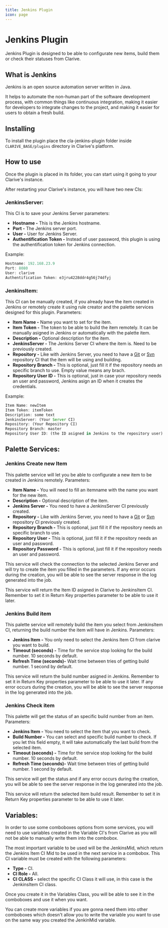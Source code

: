 ```yaml
---
title: Jenkins Plugin
icon: page
---
```


# Jenkins Plugin

Jenkins Plugin is designed to be able to configurate new items, build them or check their
statuses from Clarive.

## What is Jenkins

Jenkins is an open source automation server written in Java.

It helps to automate the non-human part of the software development process, with common things like continuous integration, making it easier for developers to integrate changes to the project, and making it easier for users to obtain a fresh build.

## Installing

To install the plugin place the cla-jenkins-plugin folder inside `CLARIVE_BASE/plugins`
directory in Clarive's platform.

## How to use

Once the plugin is placed in its folder, you can start using it going to your Clarive's
instance.

After restarting your Clarive's instance, you will have two new CIs:

### JenkinsServer:

This CI is to save your Jenkins Server parameters:

- **Hostname -** This is the Jenkins hostname.
- **Port -** The Jenkins server port.
- **User -** User for Jenkins Server.
- **Authentification Token -** Instead of user password, this plugin is using the authentification token for Jenkins connection.

Example:

```javascript
Hostname: 192.168.23.9
Port: 8080
User: clarive
Authentification Token: e3jru4228ddr4g56j74dfyj
```

### JenkinsItem:

This CI can be manually created, if you already have the item created in Jenkins or remotely 
create it using rule creator and the palette services designed for this plugin.
Parameters:

- **Item Name -** Name you want to set for the item.
- **Item Token -** The token to be able to build the item remotely. It can be manually asigned in Jenkins or automatically with the palette item.
- **Description -** Optional description for the item.
- **JenkinsServer -** The Jenkins Server CI where the item is. Need to be previously created.
- **Repository -** Like with Jenkins Server, you need to have a [Git](http://docs.clarive.com/setup/operation/#artifacts-and-repositories) or [Svn](http://docs.clarive.com/setup/operation/#artifacts-and-repositories) repository CI that the item will be using and building.
- **Repository Branch -** This is optional, just fill it if the repository needs an specific branch to use. Empty value means any brach.
- **Repository User ID -** This is optional, just in case your repository needs an user and password, Jenkins asign an ID when it creates the credentials.

Example:

```javascript
Item Name: newItem
Item Token: itemToken
Description: some text
JenkinsServer: (Your Server CI)
Repository: (Your Repository CI)
Repository Branch: master
Repository User ID: (the ID asigned in Jenkins to the repository user)
```

## Palette Services:

### Jenkins Create new Item

This palette service will let you be able to configurate a new item to be created in Jenkins remotely.
Parameters:

- **Item Name -** You will need to fill an itemname with the name you want for the new item.
- **Description -** Optional description of the item.
- **Jenkins Server -** You need to have a JenkinsServer CI previously created.
- **Repository -** Like with Jenkins Server, you need to have a [Git](http://docs.clarive.com/setup/operation/#artifacts-and-repositories) or [Svn](http://docs.clarive.com/setup/operation/#artifacts-and-repositories) repository CI previously created.
- **Repository Branch -** This is optional, just fill it if the repository needs an specific branch to use.
- **Repository User -** This is optional, just fill it if the repository needs an user and password.
- **Repository Password -** This is optional, just fill it if the repository needs an user and password.

This service will check the connection to the selected Jenkins Server and will try to create the item you
filled in the parameters. If any error occurs during the creation, you will be able to see the server response in the log generated into the job.

This service will return the Item ID asigned in Clarive to JenkinsItem CI. Remember to set it in Return Key properties parameter to be able to use it later.


### Jenkins Build item

This palette service will remotely build the item you select from JenkinsItem CI, returning the build number the item will have in Jenkins.
Parameters:

- **Jenkins Item -** You only need to select the Jenkins Item CI from clarive you want to build.
- **Timeout (seconds) -** Time for the service stop looking for the build number. 10 seconds by default. 
- **Refresh Time (seconds)-** Wait time between tries of getting build number. 1 second by default.
 
This service will return the build number asigned in Jenkins. Remember to set it in Return Key properties parameter to be able to use it later.
If any error occurs during the creation, you will be able to see the server response in the log generated into the job.

### Jenkins Check item

This palette will get the status of an specific build number from an item.
Parameters:

- **Jenkins Item -** You need to select the item that you want to check.
- **Build Number -** You can select and specific build number to check. If you let this field empty, it will take automatically the last build from the selected item. 
- **Timeout (seconds) -** Time for the service stop looking for the build number. 10 seconds by default.
- **Refresh Time (seconds)-** Wait time between tries of getting build number. 1 second by default.

This service will get the status and if any error occurs during the creation, you will be able to see the server response in the log generated into the job.

This service will return the selected item build result. Remember to set it in Return Key properties parameter to be able to use it later.


## Variables:

In order to use some comboboxes options from some services, you will need to use variables created in the Variable CI's from Clarive as you will not be able to manually write them into the combobox.

The most important variable to be used will be the JenkinsMid, which return the Jenkins Item CI Mid to be used in the next service in a combobox.
This CI variable must be created with the following parameters:

- **Type -** CI. 
- **CI Role -** All. 
- **CI CLASS -** select the specific CI Class it will use, in this case is the JenkinsItem CI class.

Once you create it in the Variables Class, you will be able to see it in the comboboxes and use it when you want.

You can create more variables if you are gonna need them into other comboboxes which doesn't allow you to write the variable you want to use on the same way you created the JenkinMid variable.



